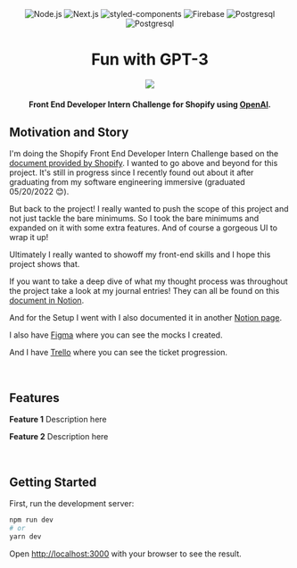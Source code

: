 <div align="center" width="100%">
  <img src="https://img.shields.io/badge/node.js-6DA55F?style=for-the-badge&logo=node.js&logoColor=white" alt="Node.js" />
  <img src="https://img.shields.io/badge/Next-black?style=for-the-badge&logo=next.js&logoColor=white" alt="Next.js" />
  <img src="https://img.shields.io/badge/styled--components-DB7093?style=for-the-badge&logo=styled-components&logoColor=white" alt="styled-components" />
  <img src="https://img.shields.io/badge/firebase-%23039BE5.svg?style=for-the-badge&logo=firebase" alt="Firebase" />
  <img src="https://img.shields.io/badge/postgres-%23316192.svg?style=for-the-badge&logo=postgresql&logoColor=white" alt="Postgresql" />
  <img src="https://img.shields.io/badge/AWS-%23FF9900.svg?style=for-the-badge&logo=amazon-aws&logoColor=white" alt="Postgresql" />
</div>

<h1 align="center">Fun with GPT-3</h1>

<div align="center" width="100%">
    <img src="https://i.imgur.com/YgUQmDV.png">
</div>

<h4 align="center">Front End Developer Intern Challenge for Shopify using <a href="https://beta.openai.com/overview" target="_blank">OpenAI</a>.</h4>

## Motivation and Story
I'm doing the Shopify Front End Developer Intern Challenge based on the [document provided by Shopify](https://docs.google.com/document/d/1O7mCynsz_cBXkEaCFGSZAuvAOY84QVq35l20xJwjOYg/edit#). I wanted to go above and beyond for this project. It's still in progress since I recently found out about it after graduating from my software engineering immersive (graduated 05/20/2022 😊).

But back to the project! I really wanted to push the scope of this project and not just tackle the bare minimums. So I took the bare minimums and expanded on it with some extra features. And of course a gorgeous UI to wrap it up!

Ultimately I really wanted to showoff my front-end skills and I hope this project shows that.

If you want to take a deep dive of what my thought process was throughout the project take a look at my journal entries! They can all be found on this [document in Notion](https://bow-mall-4ed.notion.site/Shopify-FEC-Journal-7b7e0e1b147647d6a8843284d7705554).

And for the Setup I went with I also documented it in another [Notion page](https://bow-mall-4ed.notion.site/Shopify-Front-end-Challenge-606390a42e134ed790724992322f9aae).

I also have [Figma](https://www.figma.com/file/ShVEeMRQNP7EvTQ3FH4Qdn/Fun-with-GPT-3?node-id=0%3A1) where you can see the mocks I created.

And I have [Trello](https://trello.com/invite/b/CoLSj3Vh/af796150087882cc21203b29f369fe4e/fun-with-gpt-3) where you can see the ticket progression.

<br />

## Features

**Feature 1**
Description here


**Feature 2**
Description here

<br />

## Getting Started

First, run the development server:

```bash
npm run dev
# or
yarn dev
```

Open [http://localhost:3000](http://localhost:3000) with your browser to see the result.
